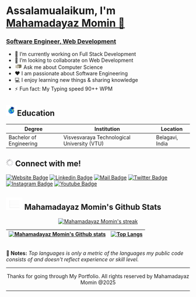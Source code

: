 <h1> Assalamualaikum, I'm  <a href="https://mahamadayazmomin.github.io/Ayaz-Portfolio">Mahamadayaz Momin 👋</a> </h1>

<h3><a href="https://mahamadayazmomin.github.io/Ayaz-Portfolio">Software Engineer, Web Development </a></h3> 

-   🔭 I’m currently working on Full Stack Development 
-   👯 I’m looking to collaborate on Web Development
-   <img alt="Message Me" src="./assets/message.gif" width="20"> Ask me about Computer Science
-   ❤️ I am passionate about Software Engineering
-   💻 I enjoy learning new things & sharing knowledge
-   ⚡ Fun fact: My Typing speed 90++ WPM

<!-- education section starts here  -->
## <img src="./assets/edu-icon.gif" width="30">Education

| **Degree**                                    | **Institution**                               | **Location**         |
|-----------------------------------------------|-----------------------------------------------|----------------------|
| Bachelor of Engineering                       | Visvesvaraya Technological University (VTU)   | Belagavi, India      |
<!-- education section ends here  -->

##  <img alt="Loading Gif" src="./assets/loadig.gif" width="20"/>   Connect with me! <br>

[![Website Badge](https://img.shields.io/badge/WebSite-000000?style=for-the-badge&logo=WebStorm&logoColor=white)](https://mahamadayazmomin.github.io/Ayaz-Portfolio)
[![Linkedin Badge](https://img.shields.io/badge/LinkedIn-0077B5?style=for-the-badge&logo=linkedin&logoColor=white)](https://www.linkedin.com/in/mahamadayaz-momin)
[![Mail Badge](https://img.shields.io/badge/Gmail-D14836?style=for-the-badge&logo=gmail&logoColor=white)](mailto:m.mahamadayaz@gmail.com)
[![Twitter Badge](https://img.shields.io/badge/Twitter-1DA1F2?style=for-the-badge&logo=twitter&logoColor=white)](https://x.com/Mahamadayaz033)
[![Instagram Badge](https://img.shields.io/badge/Instagram-E4405F?style=for-the-badge&logo=instagram&logoColor=white)](https://www.instagram.com/er_mdayaz)
[![Youtube Badge](https://img.shields.io/badge/YouTube-FF0000?style=for-the-badge&logo=youtube&logoColor=white)](https://www.youtube.com/@MDAyazOfficial)

## <img src="./assets/chart.gif" width="45"> Mahamadayaz Momin's Github Stats 
<p align="center">
<a href="https://github.com/mahamadayazmomin/github-readme-streak-stats">
<img title="🔥 Get streak stats for your profile at git.io/streak-stats" alt="Mahamadayaz Momin's streak" src="https://github-readme-streak-stats.herokuapp.com/?user=mahamadayazmomin&theme=black-ice&hide_border=true&stroke=0000&background=060A0CD0"/></a>

</p>

| [![Mahamadayaz Momin's Github stats](https://github-readme-stats.vercel.app/api?username=mahamadayazmomin&theme=react&show_icons=true&hide=prs&hide_border=true&bg_color=0D1117)](https://mahamadayazmomin.github.io/Ayaz-Portfolio) | [![Top Langs](https://github-readme-stats.vercel.app/api/top-langs/?username=mahamadayazmomin&layout=compact&theme=react&color=5BCDEC&hide_border=true&bg_color=0D1117)](https://mahamadayazmomin.github.io/Ayaz-Portfolio) |
| --------------------------------------------------------------------------------------------------------------------------------------------------------------------------------------------------------------------------- | --------------------------------------------------------------------------------------------------------------------------------------------------------------------------------------------------------------- |

<br/>
<b>📓 Notes:</b> <i>Top languages is only a metric of the languages my public code consists of and doesn't reflect experience or skill level.</i>
<br/>

<!-- <img src="./assets/line.gif"> -->
<hr/>
<p align="center">Thanks for going through My Portfolio. All rights reserved by Mahamadayaz Momin @2025</p>
<hr/>

<!-- <img src="./assets/line.gif"> -->
